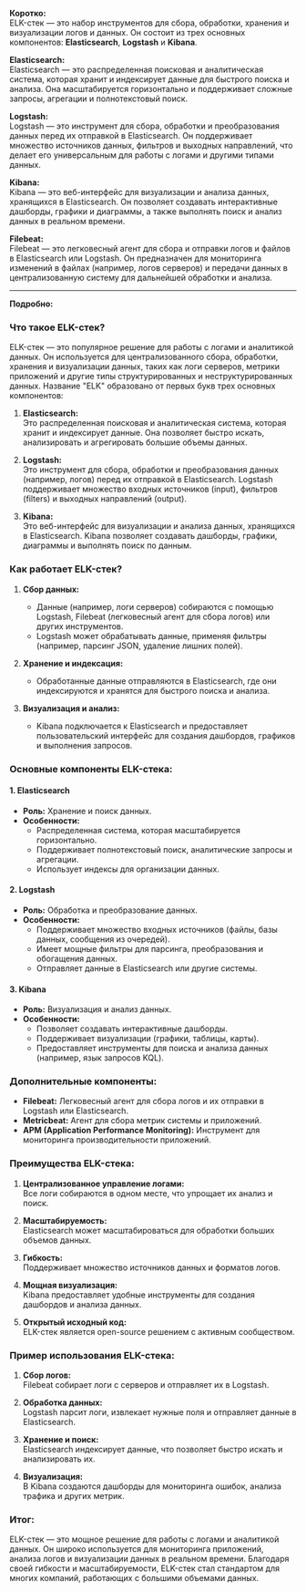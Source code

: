 
**Коротко:**  
ELK-стек — это набор инструментов для сбора, обработки, хранения и визуализации логов и данных. Он состоит из трех основных компонентов: **Elasticsearch**, **Logstash** и **Kibana**.

**Elasticsearch:**  
Elasticsearch — это распределенная поисковая и аналитическая система, которая хранит и индексирует данные для быстрого поиска и анализа. Она масштабируется горизонтально и поддерживает сложные запросы, агрегации и полнотекстовый поиск.

**Logstash:**  
Logstash — это инструмент для сбора, обработки и преобразования данных перед их отправкой в Elasticsearch. Он поддерживает множество источников данных, фильтров и выходных направлений, что делает его универсальным для работы с логами и другими типами данных.

**Kibana:**  
Kibana — это веб-интерфейс для визуализации и анализа данных, хранящихся в Elasticsearch. Он позволяет создавать интерактивные дашборды, графики и диаграммы, а также выполнять поиск и анализ данных в реальном времени.

**Filebeat:**  
Filebeat — это легковесный агент для сбора и отправки логов и файлов в Elasticsearch или Logstash. Он предназначен для мониторинга изменений в файлах (например, логов серверов) и передачи данных в централизованную систему для дальнейшей обработки и анализа.

---

**Подробно:**  

### Что такое ELK-стек?
ELK-стек — это популярное решение для работы с логами и аналитикой данных. Он используется для централизованного сбора, обработки, хранения и визуализации данных, таких как логи серверов, метрики приложений и другие типы структурированных и неструктурированных данных. Название "ELK" образовано от первых букв трех основных компонентов:

1. **Elasticsearch:**  
   Это распределенная поисковая и аналитическая система, которая хранит и индексирует данные. Она позволяет быстро искать, анализировать и агрегировать большие объемы данных.

2. **Logstash:**  
   Это инструмент для сбора, обработки и преобразования данных (например, логов) перед их отправкой в Elasticsearch. Logstash поддерживает множество входных источников (input), фильтров (filters) и выходных направлений (output).

3. **Kibana:**  
   Это веб-интерфейс для визуализации и анализа данных, хранящихся в Elasticsearch. Kibana позволяет создавать дашборды, графики, диаграммы и выполнять поиск по данным.

### Как работает ELK-стек?
1. **Сбор данных:**  
   - Данные (например, логи серверов) собираются с помощью Logstash, Filebeat (легковесный агент для сбора логов) или других инструментов.
   - Logstash может обрабатывать данные, применяя фильтры (например, парсинг JSON, удаление лишних полей).

2. **Хранение и индексация:**  
   - Обработанные данные отправляются в Elasticsearch, где они индексируются и хранятся для быстрого поиска и анализа.

3. **Визуализация и анализ:**  
   - Kibana подключается к Elasticsearch и предоставляет пользовательский интерфейс для создания дашбордов, графиков и выполнения запросов.

### Основные компоненты ELK-стека:

#### 1. **Elasticsearch**
- **Роль:** Хранение и поиск данных.
- **Особенности:**
  - Распределенная система, которая масштабируется горизонтально.
  - Поддерживает полнотекстовый поиск, аналитические запросы и агрегации.
  - Использует индексы для организации данных.

#### 2. **Logstash**
- **Роль:** Обработка и преобразование данных.
- **Особенности:**
  - Поддерживает множество входных источников (файлы, базы данных, сообщения из очередей).
  - Имеет мощные фильтры для парсинга, преобразования и обогащения данных.
  - Отправляет данные в Elasticsearch или другие системы.

#### 3. **Kibana**
- **Роль:** Визуализация и анализ данных.
- **Особенности:**
  - Позволяет создавать интерактивные дашборды.
  - Поддерживает визуализации (графики, таблицы, карты).
  - Предоставляет инструменты для поиска и анализа данных (например, язык запросов KQL).

### Дополнительные компоненты:
- **Filebeat:** Легковесный агент для сбора логов и их отправки в Logstash или Elasticsearch.
- **Metricbeat:** Агент для сбора метрик системы и приложений.
- **APM (Application Performance Monitoring):** Инструмент для мониторинга производительности приложений.

### Преимущества ELK-стека:
1. **Централизованное управление логами:**  
   Все логи собираются в одном месте, что упрощает их анализ и поиск.

2. **Масштабируемость:**  
   Elasticsearch может масштабироваться для обработки больших объемов данных.

3. **Гибкость:**  
   Поддерживает множество источников данных и форматов логов.

4. **Мощная визуализация:**  
   Kibana предоставляет удобные инструменты для создания дашбордов и анализа данных.

5. **Открытый исходный код:**  
   ELK-стек является open-source решением с активным сообществом.

### Пример использования ELK-стека:
1. **Сбор логов:**  
   Filebeat собирает логи с серверов и отправляет их в Logstash.

2. **Обработка данных:**  
   Logstash парсит логи, извлекает нужные поля и отправляет данные в Elasticsearch.

3. **Хранение и поиск:**  
   Elasticsearch индексирует данные, что позволяет быстро искать и анализировать их.

4. **Визуализация:**  
   В Kibana создаются дашборды для мониторинга ошибок, анализа трафика и других метрик.

### Итог:
ELK-стек — это мощное решение для работы с логами и аналитикой данных. Он широко используется для мониторинга приложений, анализа логов и визуализации данных в реальном времени. Благодаря своей гибкости и масштабируемости, ELK-стек стал стандартом для многих компаний, работающих с большими объемами данных.